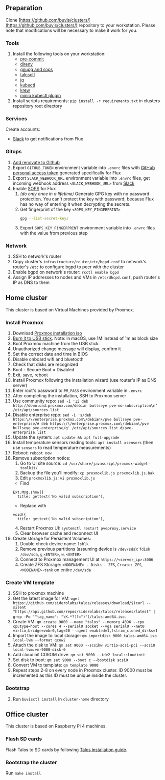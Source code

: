 ## Preparation

Clone [https://github.com/buvis/clusters/](https://github.com/buvis/clusters/) repository to your workstation. Please note that modifications will be necessary to make it work for you.

### Tools

1. Install the following tools on your workstation:
    - [pre-commit](https://pre-commit.com/#installation)
    - [direnv](https://direnv.net/docs/installation.html)
    - [gnupg and sops](https://fluxcd.io/docs/guides/mozilla-sops)
    - [talosctl](https://github.com/siderolabs/talos/releases)
    - [jq](https://stedolan.github.io/jq/download)
    - [kubectl](https://kubernetes.io/docs/tasks/tools/#kubectl)
    - [krew](https://krew.sigs.k8s.io/docs/user-guide/setup/install)
    - [minio kubectl plugin](https://github.com/minio/operator/tree/master/kubectl-minio)
2. Install scripts requirements: `pip install -r requirements.txt` in clusters repository root directory

### Services

Create accounts:

- [Slack](https://slack.com/get-started#/createnew) to get notifications from Flux

### Gitops

1. [Add renovate to Github](https://github.com/marketplace/renovate)
2. Export `GITHUB_TOKEN` environment variable into `.envrc` files with [GitHub personal access token](https://github.com/settings/tokens) generated specifically for Flux
3. Export `SLACK_WEBHOOK_URL` environment variable into `.envrc` files, get incoming webhook address `<SLACK_WEBHOOK_URL>` from [Slack](https://api.slack.com/apps)
4. Enable [SOPS](https://github.com/mozilla/sops) for Flux
    1. *(do only once in a lifetime)* Generate GPG key with no password protection. You can't protect the key with password, because Flux has no way of entering it when decrypting the secrets.
    2. Get fingerprint of the key `<SOPS_KEY_FINGERPRINT>`
        ```bash
        gpg --list-secret-keys
        ```
    3. Export `SOPS_KEY_FINGERPRINT` environment variable into `.envrc` files with the value from previous step

### Network

1. SSH to network's router
2. Copy cluster's `infrastructure/router/etc/bgpd.conf` to network's router's `/etc` to configure bgpd to peer with the cluster
3. Enable bgpd on network's router: `rcctl enable bgpd`
4. Assign IP addresses to nodes and VMs in `/etc/dhcpd.conf`, push router's IP as DNS to them

## Home cluster

This cluster is based on Virtual Machines provided by Proxmox.

### Install Proxmox

1. Download [Proxmox installation iso](https://www.proxmox.com/en/downloads/category/iso-images-pve)
2. [Burn it to USB stick](https://pve.proxmox.com/wiki/Prepare_Installation_Media). Note: in macOS, use 1M instead of 1m as block size
3. Boot Proxmox machine from the USB stick
4. Unauthorized change message will display, confirm it
5. Set the correct date and time in BIOS
6. Disable onboard wifi and bluetooth
7. Check that disks are recognized
8. Boot - Secure Boot = Disabled
9. Exit, save, reboot
10. Install Proxmox following the installation wizard (use router's IP as DNS server)
11. Enter root's password to `PM_PASS` environment variable in `.envrc`
12. After completing the installation, SSH to Proxmox server
13. Use community repo: `sed -i '1i deb http://download.proxmox.com/debian bullseye pve-no-subscription\n' /etc/apt/sources.list`
14. Disable enterprise repo: `sed -i 's/deb https:\/\/enterprise.proxmox.com\/debian\/pve bullseye pve-enterprise/# deb https:\/\/enterprise.proxmox.com\/debian\/pve bullseye pve-enterprise/g' /etc/apt/sources.list.d/pve-enterprise.list`
15. Update the system: `apt update && apt full-upgrade`
16. Install temperature sensors reading tools: `apt install xsensors` (then use `sensors` to  read temperature measurements)
17. Reboot: `reboot now`
18. Remove subscription notice:
    1. Go to UI site source: `cd /usr/share/javascript/proxmox-widget-toolkit/`
    2. Backup the file you'll modify: `cp proxmoxlib.js proxmoxlib.js.bak`
    3. Edit `proxmoxlib.js`: `vi proxmoxlib.js`
      - Find
      ```
      Ext.Msg.show({
        title: gettext('No valid subscription'),
      ```
      - Replace with
      ```
      void({
        title: gettext('No valid subscription'),
      ```
    4. Restart Proxmox UI: `systemctl restart pveproxy.service`
    5. Clear browser cache and reconnect UI
19. Create storage for Persistent Volumes:
    1. Double check device name: `lsblk`
    2. Remove previous partitions (assuming device is `/dev/sda`): `fdisk /dev/sda`, `g`,`<ENTER>`, `w`, `<ENTER>`
    3. Connect to Proxmox management UI at `https://<server_ip>:8006`
    4. Create ZFS Storage: `<NODENAME> - Disks - ZFS`, `Create: ZFS`, `<NODENAME>-tank` on entire `/dev/sda`

### Create VM template

1. SSH to proxmox machine
3. Get the latest image for VM: `wget https://github.com/siderolabs/talos/releases/download/$(curl --silent "https://api.github.com/repos/siderolabs/talos/releases/latest" | grep -Po '"tag_name": "\K.*?(?=")')/talos-amd64.iso`.
4. Create VM: `qm create 9000 --name "talos" --memory 4096 --cpu cputype=host --cores 4 --serial0 socket --vga serial0 --net0 virtio,bridge=vmbr0,tag=20 --agent enabled=1,fstrim_cloned_disks=1`
5. Import the image to local storage: `qm importdisk 9000 talos-amd64.iso local-lvm --format qcow2`
6. Attach the disk to VM: `qm set 9000 --scsihw virtio-scsi-pci --scsi0 local-lvm:vm-9000-disk-0`
7. Add cloudinit CDROM drive: `qm set 9000 --ide2 local:cloudinit`
8. Set disk to boot: `qm set 9000 --boot c --bootdisk scsi0`
9. Convert VM to template: `qm template 9000`
10. Repeat steps 2-8 on every node in Proxmox cluster. ID 9000 must be incremented as this ID must be unique inside the cluster.

### Bootstrap

2. Run `buvisctl install` in `cluster-home` directory

## Office cluster

This cluster is based on Raspberry Pi 4 machines.

### Flash SD cards

Flash Talos to SD cards by following [Talos installation guide](https://www.talos.dev/v1.2/talos-guides/install/single-board-computers/rpi_4/).

### Bootstrap the cluster

Run `make install`
